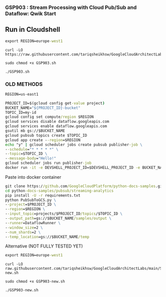 ### GSP903 : Stream Processing with Cloud Pub/Sub and Dataflow: Qwik Start


## Run in Cloudshell


```cmd
export REGION=europe-west1
```

```
curl -LO https://raw.githubusercontent.com/tariqsheikhsw/GoogleCloudArchitectLabs/main/Solutions/GSP903.sh

sudo chmod +x GSP903.sh

./GSP903.sh
```

### OLD METHODS 

```cmd
REGION=us-east1
```
```cmd
PROJECT_ID=$(gcloud config get-value project)
BUCKET_NAME="${PROJECT_ID}-bucket"
TOPIC_ID=my-id
gcloud config set compute/region $REGION
gcloud services disable dataflow.googleapis.com
gcloud services enable dataflow.googleapis.com
gsutil mb gs://$BUCKET_NAME
gcloud pubsub topics create $TOPIC_ID
gcloud app create --region=$REGION
echo "y" | gcloud scheduler jobs create pubsub publisher-job \
--schedule="* * * * *" \
--topic=$TOPIC_ID \
--message-body="Hello!"
gcloud scheduler jobs run publisher-job
docker run -it -e DEVSHELL_PROJECT_ID=$DEVSHELL_PROJECT_ID -e BUCKET_NAME=$BUCKET_NAME -e PROJECT_ID=$PROJECT_ID -e REGION=$REGION -e TOPIC_ID=$TOPIC_ID python:3.7 /bin/bash
```

Paste into docker container
```cmd
git clone https://github.com/GoogleCloudPlatform/python-docs-samples.git
cd python-docs-samples/pubsub/streaming-analytics
pip install -U -r requirements.txt
python PubSubToGCS.py \
--project=$PROJECT_ID \
--region=$REGION \
--input_topic=projects/$PROJECT_ID/topics/$TOPIC_ID \
--output_path=gs://$BUCKET_NAME/samples/output \
--runner=DataflowRunner \
--window_size=2 \
--num_shards=2 \
--temp_location=gs://$BUCKET_NAME/temp
```

Alternative (NOT FULLY TESTED YET)

```cmd
export REGION=europe-west1
```

```
curl -LO raw.githubusercontent.com/tariqsheikhsw/GoogleCloudArchitectLabs/main/Solutions/GSP903-new.sh

sudo chmod +x GSP903-new.sh

./GSP903-new.sh
```


